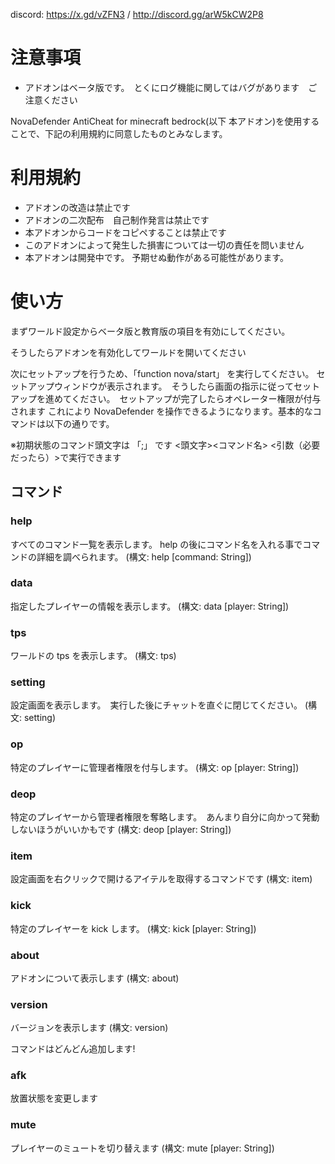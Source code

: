 discord: https://x.gd/vZFN3 / http://discord.gg/arW5kCW2P8

# 注意事項

- アドオンはベータ版です。　とくにログ機能に関してはバグがあります　ご注意ください

NovaDefender AntiCheat for minecraft bedrock(以下 本アドオン)を使用することで、下記の利用規約に同意したものとみなします。

# 利用規約

- アドオンの改造は禁止です
- アドオンの二次配布　自己制作発言は禁止です
- 本アドオンからコードをコピペすることは禁止です
- このアドオンによって発生した損害については一切の責任を問いません
- 本アドオンは開発中です。 予期せぬ動作がある可能性があります。

# 使い方

まずワールド設定からベータ版と教育版の項目を有効にしてください。

そうしたらアドオンを有効化してワールドを開いてください

次にセットアップを行うため、「function nova/start」 を実行してください。 セットアップウィンドウが表示されます。　そうしたら画面の指示に従ってセットアップを進めてください。　セットアップが完了したらオペレーター権限が付与されます
これにより NovaDefender を操作できるようになります。基本的なコマンドは以下の通りです。

※初期状態のコマンド頭文字は 「;」 です <頭文字><コマンド名> <引数（必要だったら）>で実行できます

## コマンド

### help

すべてのコマンド一覧を表示します。 help の後にコマンド名を入れる事でコマンドの詳細を調べられます。 (構文: help [command: String])

### data

指定したプレイヤーの情報を表示します。 (構文: data [player: String])

### tps

ワールドの tps を表示します。 (構文: tps)

### setting

設定画面を表示します。　実行した後にチャットを直ぐに閉じてください。 (構文: setting)

### op

特定のプレイヤーに管理者権限を付与します。 (構文: op [player: String])

### deop

特定のプレイヤーから管理者権限を奪略します。　あんまり自分に向かって発動しないほうがいいかもです (構文: deop [player: String])

### item

設定画面を右クリックで開けるアイテルを取得するコマンドです (構文: item)

### kick

特定のプレイヤーを kick します。 (構文: kick [player: String])

### about

アドオンについて表示します (構文: about)

### version

バージョンを表示します (構文: version)

コマンドはどんどん追加します!

### afk

放置状態を変更します

### mute

プレイヤーのミュートを切り替えます (構文: mute [player: String])
